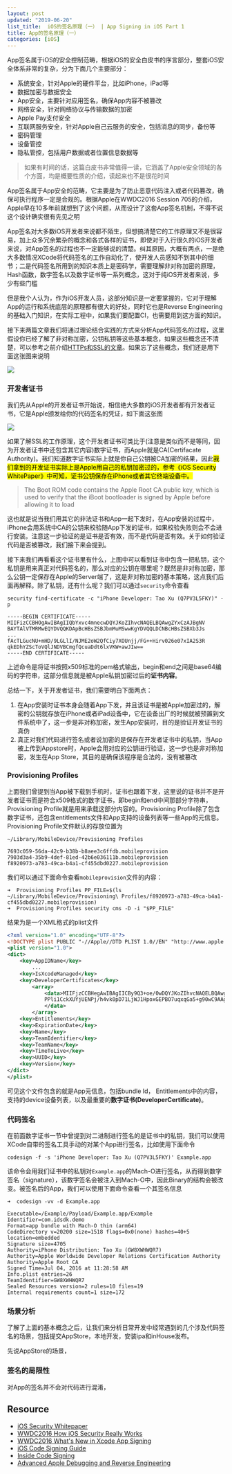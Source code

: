 ```yaml
---
layout: post
updated: "2019-06-20"
list_title:  iOS的签名原理（一） | App Signing in iOS Part 1
title: App的签名原理（一）
categories: [iOS]
---
```


App签名属于iOS的安全控制范畴，根据iOS的安全白皮书的序言部分，整套iOS安全体系非常的复杂，分为下面几个主要部分：
- 系统安全，针对Apple的硬件平台，比如iPhone，iPad等
- 数据加密与数据安全
- App安全，主要针对应用签名，确保App内容不被篡改
- 网络安全，针对网络协议与传输数据的加密
- Apple Pay支付安全
- 互联网服务安全，针对Apple自己云服务的安全，包括消息的同步，备份等
- 密码管理
- 设备管控
- 隐私管控，包括用户数据或者位置信息数据等

> 如果有时间的话，这篇白皮书非常值得一读，它涵盖了Apple安全领域的各个方面，均是概要性质的介绍，读起来也不是很花时间

App签名属于App安全的范畴，它主要是为了防止恶意代码注入或者代码篡改，确保可执行程序一定是合规的。根据Apple在WWDC2016 Session 705的介绍，Apple早在10多年前就想到了这个问题，从而设计了这套App签名机制，不得不说这个设计确实很有先见之明

App签名对大多数iOS开发者来说都不陌生，但想搞清楚它的工作原理又不是很容易，加上众多冗余繁杂的概念和各式各样的证书，即使对于入行很久的iOS开发者来说，对App签名的过程也不一定能够说的清楚。纠其原因，大概有两点，一是绝大多数情况XCode将代码签名的工作自动化了，使开发人员感知不到其中的细节；二是代码签名所用到的知识本质上是密码学，需要理解非对称加密的原理，Hash函数，数字签名以及数字证书等一系列概念，这对于纯iOS开发者来说，多少有些门槛

但是我个人认为，作为iOS开发人员，这部分知识是一定要掌握的，它对于理解App的运行和系统底层的原理都有很大的好处，同时它也是Reverse Engineering的基础入门知识，在实际工程中，如果我们要配置CI，也需要用到这方面的知识。

接下来两篇文章我们将通过理论结合实践的方式来分析App代码签名的过程，这里假设你已经了解了非对称加密，公钥私钥等这些基本概念，如果这些概念还不清楚，可以参考之前介绍[HTTPs和SSL的文章](https://xta0.me/2011/07/10/Backend-HTTP.html)。如果忘了这些概念，我们还是用下面这张图来说明

<img src="{{site.baseurl}}/assets/images/2016/07/ios-app-sign-2.png" class="md-img-center">

### 开发者证书

我们先从Apple的开发者证书开始说，相信绝大多数的iOS开发者都有开发者证书，它是Apple颁发给你的代码签名的凭证，如下面这张图

<img src="{{site.baseurl}}/assets/images/2016/07/ios-app-sign-1.png" class="md-img-center">

如果了解SSL的工作原理，这个开发者证书可类比于(注意是类似而不是等同，因为开发者证书中还包含其它内容)数字证书，而Apple就是CA(Certifacate Authority)。我们知道数字证书实际上就是你自己公钥被CA加密的结果，因此<mark>我们拿到的开发证书实际上是Apple用自己的私钥加密过的<mark>，参考《iOS Security WhitePaper》中可知，证书公钥保存在iPhone或者其它终端设备中。

> The Boot ROM code contains the Apple Root CA public key, which is used to verify that the iBoot bootloader is signed by Apple before allowing it to load

这也就是说当我们用其它的非法证书和App一起下发时，在App安装的过程中，iPhone会用系统中CA的公钥来校验随App下发的证书，如果校验失败则会不会进行安装。注意这一步验证的是证书是否有效，而不是代码是否有效。关于如何验证代码是否被篡改，我们接下来会提到。

接下来我们再看看这个证书里有什么，上图中可以看到证书中包含一把私钥，这个私钥是用来真正对代码签名的，那么对应的公钥在哪里呢？既然是非对称加密，那么公钥一定保存在Apple的Server端了，这是非对称加密的基本策略，这点我们后面再解释。除了私钥，还有什么呢？我们可以通过`security`命令查看

```shell
security find-certificate -c "iPhone Developer: Tao Xu (Q7PV3L5FKY)" -p

-----BEGIN CERTIFICATE-----
MIIFizCCBHOgAwIBAgIIQbYxvc4mnecwDQYJKoZIhvcNAQELBQAwgZYxCzAJBgNV
BAYTAlVTMRMwEQYDVQQKDApBcHBsZSBJbmMuMSwwKgYDVQQLDCNBcHBsZSBXb3Js
...
fAcTLGucNU+mHD/9LGLlI/NJME2oW2QfCiy7XOUnjj/FG++Hirv026e07xIA2S3R
qkEDhYZScToVQlJNDVBCmgfQcuaDdt6lxVKW+awJIw==
-----END CERTIFICATE-----
```
上述命令是将证书按照x509标准的pem格式输出，begin和end之间是base64编码的字符串，这部分信息就是被Apple私钥加密过后的**证书内容**。

总结一下，关于开发者证书，我们需要明白下面两点：

1. 在App安装时证书本身会随着App下发，并且该证书是被Apple加密过的，解密的公钥就存放在iPhone或者iPad设备中，它在设备出厂的时候就被预置到文件系统中了，这一步是非对称加密，发生App安装时，目的是验证开发证书的真伪
2. 真正对我们代码进行签名或者说加密的是保存在开发者证书中的私钥，当App被上传到Appstore时，Apple会用对应的公钥进行验证，这一步也是非对称加密，发生在App Store，其目的是确保该程序是合法的，没有被篡改 

### Provisioning Profiles

上面我们曾提到当App被下载到手机时，证书也跟着下发，这里说的证书并不是开发者证书而是符合x509格式的数字证书，即begin和end中间那部分字符串，Provisioning Profile就是用来承载这部分内容的。Provisioning Profile除了包含数字证书，还包含entitlements文件和App支持的设备列表等一些App的元信息。Provisioning Profile文件默认的存放位置为

```shell
~/Library/MobileDevice/Provisioning Profiles

7693c059-56da-42c9-b38b-b8aee3c6ffdb.mobileprovision
7903d3a4-35b9-4def-81ed-42b6e036111b.mobileprovision
f8920973-a783-49ca-b4a1-cf455dbd0227.mobileprovision
```
我们可以通过下面命令查看`mobileprovision`文件的内容：

```shell
➜  Provisioning Profiles PP_FILE=$(ls ~/Library/MobileDevice/Provisioning\ Profiles/f8920973-a783-49ca-b4a1-cf455dbd0227.mobileprovision)
➜  Provisioning Profiles security cms -D -i "$PP_FILE"
```
结果为是一个XML格式的plist文件

```xml
<?xml version="1.0" encoding="UTF-8"?>
<!DOCTYPE plist PUBLIC "-//Apple//DTD PLIST 1.0//EN" "http://www.apple.com/DTDs/PropertyList-1.0.dtd">
<plist version="1.0">
<dict>
    <key>AppIDName</key>
        ...
    <key>IsXcodeManaged</key>
    <key>DeveloperCertificates</key>
        <array>
            <data>MIIFjzCCBHegAwIBAgIICBy9Q3+oe/0wDQYJKoZIhvcNAQELBQAwgZYxCzAJBgNVBAYTAlVTMRMwEQYDVQQKDApBcHBsZSBJbmMuMSww...
            PPli1CckXUYjUENPj/h4vk0pD71LjWJ1HpoxGEPBO7uqxqGa5+g90wC9AAgjNSdt5PyjsRb6GZq7F+lAoN+1s+/uJ4WAAAbQQvvcdjaPlVWal/3JGIjvx4B8B3BrkMewMHQpEoVGiiM0=
            </data>
        </array>
    <key>Entitlements</key>
    <key>ExpirationDate</key>    
    <key>Name</key>
    <key>TeamIdentifier</key>
    <key>TeamName</key>
    <key>TimeToLive</key>
    <key>UUID</key>
    <key>Version</key>
</dict>
</plist>
```
可见这个文件包含的就是App元信息，包括bundle Id， Entitlements中的内容，支持的device设备列表，以及最重要的**数字证书(DeveloperCertificate)**。

### 代码签名

在前面数字证书一节中曾提到对二进制进行签名的是证书中的私钥，我们可以使用XCode自带的签名工具手动的对某个App进行签名，比如使用下面命令

```shell
codesign -f -s 'iPhone Developer: Tao Xu (Q7PV3L5FKY)' Example.app
```
该命令会用我们证书中的私钥对`Example.app`的Mach-O进行签名，从而得到数字签名（signature），该数字签名会被注入到Mach-O中，因此Binary的结构会被改变。被签名后的App，我们可以使用下面命令查看一个其签名信息

```
➜  codesign -vv -d Example.app

Executable=/Example/Payload/Example.app/Example
Identifier=com.idsdk.demo
Format=app bundle with Mach-O thin (arm64)
CodeDirectory v=20200 size=1518 flags=0x0(none) hashes=40+5 location=embedded
Signature size=4705
Authority=iPhone Distribution: Tao Xu (GW8XWHWQR7)
Authority=Apple Worldwide Developer Relations Certification Authority
Authority=Apple Root CA
Signed Time=Jul 04, 2016 at 11:28:58 AM
Info.plist entries=26
TeamIdentifier=GW8XWHWQR7
Sealed Resources version=2 rules=10 files=19
Internal requirements count=1 size=172
```

### 场景分析

了解了上面的基本概念之后，让我们来分析日常开发中经常遇到的几个涉及代码签名的场景，包括提交AppStore，本地开发，安装ipa和inHouse发布。

先说AppStore的场景，






### 签名的局限性

对App的签名并不会对代码进行混淆，


## Resource

- [iOS Security Whitepaper](https://www.apple.com/business/site/docs/iOS_Security_Guide.pdf)
- [WWDC2016 How iOS Security Really Works](https://developer.apple.com/videos/play/wwdc2016/705/)
- [WWDC2016 What's New in Xcode App Signing](https://developer.apple.com/videos/play/wwdc2016/401/)
- [iOS Code Signing Guide](https://developer.apple.com/library/archive/documentation/Security/Conceptual/CodeSigningGuide/Introduction/Introduction.html#//apple_ref/doc/uid/TP40005929-CH1-SW1)
- [Inside Code Signing](https://developer.apple.com/library/archive/documentation/Security/Conceptual/CodeSigningGuide/Introduction/Introduction.html#//apple_ref/doc/uid/TP40005929-CH1-SW1)
- [Advanced Apple Debugging and Reverse Engineering](https://store.raywenderlich.com/products/advanced-apple-debugging-and-reverse-engineering)
